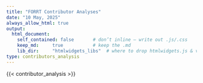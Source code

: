 ```yaml
---
title: "FORRT Contributor Analyses"
date: "10 May, 2025"
always_allow_html: true
output:
  html_document:
    self_contained: false       # don’t inline – write out .js/.css
    keep_md:     true           # keep the .md
    lib_dir:     "htmlwidgets_libs"  # where to drop htmlwidgets.js & visNetwork deps
type: contributors_analysis
---
```


{{< contributor_analysis >}}
